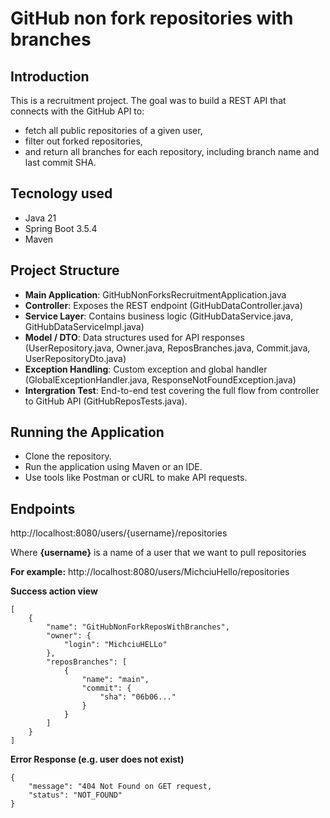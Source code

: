 # GitHub non fork repositories with branches

## Introduction
This is a recruitment project. The goal was to build a REST API that connects with the GitHub API to:
- fetch all public repositories of a given user,
- filter out forked repositories,
- and return all branches for each repository, including branch name and last commit SHA.

## Tecnology used
- Java 21
- Spring Boot 3.5.4
- Maven

## Project Structure
- **Main Application**: GitHubNonForksRecruitmentApplication.java
- **Controller**: Exposes the REST endpoint (GitHubDataController.java)
- **Service Layer**: Contains business logic (GitHubDataService.java, GitHubDataServiceImpl.java)
- **Model / DTO**: Data structures used for API responses (UserRepository.java, Owner.java, ReposBranches.java, Commit.java, UserRepositoryDto.java)
- **Exception Handling**: Custom exception and global handler (GlobalExceptionHandler.java, ResponseNotFoundException.java)
- **Intergration Test**: End-to-end test covering the full flow from controller to GitHub API (GitHubReposTests.java).

## Running the Application
- Clone the repository.
- Run the application using Maven or an IDE.
- Use tools like Postman or cURL to make API requests.

## Endpoints
http://localhost:8080/users/{username}/repositories

Where **{username}** is a name of a user that we want to pull repositories

**For example:** http://localhost:8080/users/MichciuHello/repositories

**Success action view**
```
[
    {
        "name": "GitHubNonForkReposWithBranches",
        "owner": {
            "login": "MichciuHELLo"
        },
        "reposBranches": [
            {
                "name": "main",
                "commit": {
                    "sha": "06b06..."
                }
            }
        ]
    }
]
```

**Error Response (e.g. user does not exist)**
```
{
    "message": "404 Not Found on GET request,
    "status": "NOT_FOUND"
}
```
